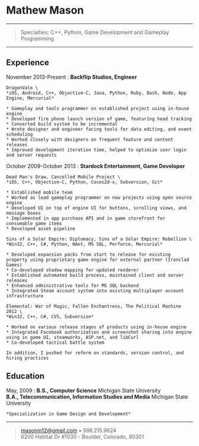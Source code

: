 Mathew Mason
============

----

> Specialties: C++, Python, Game Development and Gameplay Programming

----

Experience
----------

November 2013-Present
:   **Backflip Studios, Engineer**

    DragonVale \
    *iOS, Android, C++, Objective-C, Java, Python, Ruby, Bash, Node, App Engine, Mercurial*

    * Gameplay and tools programmer on established project using in-house engine
    * Developed fire phone launch version of game, featuring head tracking
    * Converted build system to be incremental
    * Wrote designer and engineer facing tools for data editing, and event scheduling
    * Worked closely with designers on frequent feature and content releases
    * Improved development iteration time, helped to optimize user login and server requests

October 2009-October 2013
:   **Stardock Entertainment, Game Developer**

    Dead Man's Draw, Cancelled Mobile Project \
    *iOS, C++, Objective-C, Python, Cocos2d-x, Subversion, Git*

    * Established mobile team
    * Worked as lead gameplay programmer on new projects using open source engine
    * Developed UI on top of engine UI for buttons, scrolling views, and message boxes
    * Implemented in app purchase API and in game storefront for consumable game items
    * Developed asset pipeline

    Sins of a Solar Empire: Diplomacy, Sins of a Solar Empire: Rebellion \
    *Win32, C++, C#, Python, NAnt, MS SQL, Perforce, Mercurial*

    * Developed expansion packs from start to release for existing property using proprietary game engine for external partner (Ironclad Games)
    * Co-developed shadow mapping for updated renderer
    * Established automated build process, maintained client and server releases
    * Enhanced administrative tools for MS SQL backend
    * Integrated Steam account system into existing multiplayer account infrastructure

    Elemental: War of Magic, Fallen Enchantress, The Political Machine 2012 \
    *Win32, C++, C#, CVS, Subversion*

    * Worked on various release stages of products using in-house engine
    * Integrated Facebook authorization and screenshot sharing into engine using in game UI, steamworks, ASP.net, and libCurl
    * Co-developed tactical battle system

    In addition, I pushed for reform on standards, version control, and hiring practices

Education
---------

May, 2009
:   **B.S., Computer Science** Michigan State University \
    **B.A., Telecommunication, Information Studies and Media** Michigan State University

    *Specialization in Game Design and Development*

----

> <masonm12@gmail.com> • 586.215.9824\
> 6200 Habitat Dr #1030 - Boulder, Colorado, 80301
